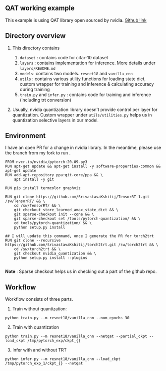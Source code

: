 ## QAT working example

This example is using QAT library open sourced by nvidia. [Github link](https://github.com/NVIDIA/TensorRT/tree/master/tools/pytorch-quantization)

## Directory overview

1. This directory contains
   1. `dataset` : contains code for cifar-10 dataset
   2. `layers` : contains implementation for inference. More details under `layers/README.md`
   3. `models`: contains two models. `resnet18` and `vanilla_cnn`
   4. `utils` : contains various utility functions for loading state dict, custom wrapper for training and inference & calculating accuracy during training
   5. `train.py` and `infer.py` : contains code for training and inference (including trt conversion)

2. Usually, nvidia quantization library doesn't provide control per layer for quantization. Custom wrapper under `utils/utilities.py` helps us in quantization selective layers in our model.

## Environment

I have an open PR for a change in nvidia library. In the meantime, please use the branch from my fork to run .

```
FROM nvcr.io/nvidia/pytorch:20.09-py3
RUN apt-get update && apt-get install -y software-properties-common && apt-get update
RUN add-apt-repository ppa:git-core/ppa && \
    apt install -y git    

RUN pip install termcolor graphviz

RUN git clone https://github.com/SrivastavaKshitij/TensorRT-1.git /sw/TensorRT/ && \
    cd /sw/TensorRT/ && \
    git checkout store_learned_amax_state_dict && \
    git sparse-checkout init --cone && \
    git sparse-checkout set /tools/pytorch-quantization/ && \
    cd tools/pytorch-quantization/ && \
    python setup.py install 

## I will update this command, once I generate the PR for torch2trt
RUN git clone --recursive https://github.com/SrivastavaKshitij/torch2trt.git /sw/torch2trt && \
    cd /sw/torch2trt && \
    git checkout nvidia_quantization && \
    python setup.py install --plugins


```

**Note** : Sparse checkout helps us in checking out a part of the github repo. 

## Workflow

Workflow consists of three parts. 
1. Train without quantization:

`python train.py --m resnet18/vanilla_cnn --num_epochs 30`

2. Train with quantization

`python train.py --m resnet18/vanilla_cnn --netqat --partial_ckpt --load_ckpt /tmp/pytorch_exp/ckpt_{}`

3. Infer with and without TRT

`python infer.py --m resnet18/vanilla_cnn --load_ckpt /tmp/pytorch_exp_1/ckpt_{} --netqat`

